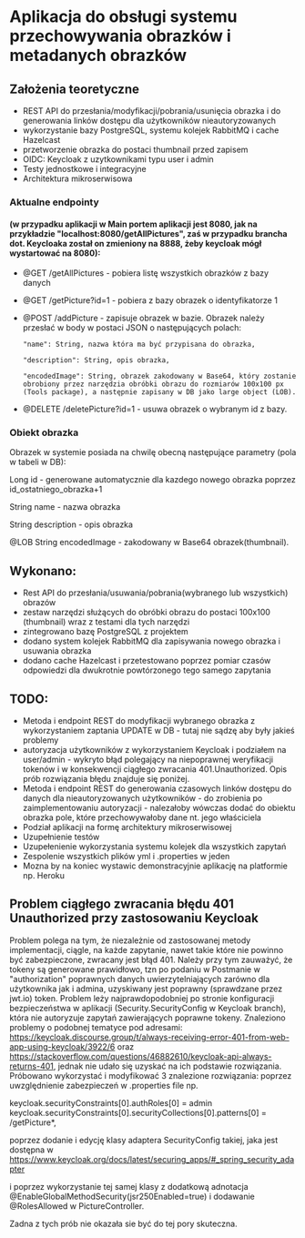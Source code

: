 # Aplikacja do obsługi systemu przechowywania obrazków i metadanych obrazków

## Założenia teoretyczne

- REST API do przesłania/modyfikacji/pobrania/usunięcia obrazka i do generowania linków dostępu dla użytkowników nieautoryzowanych
- wykorzystanie bazy PostgreSQL, systemu kolejek RabbitMQ i cache Hazelcast
- przetworzenie obrazka do postaci thumbnail przed zapisem
- OIDC: Keycloak z uzytkownikami typu user i admin
- Testy jednostkowe i integracyjne
- Architektura mikroserwisowa

### Aktualne endpointy 

#### (w przypadku aplikacji w Main portem aplikacji jest 8080, jak na przykładzie "localhost:8080/getAllPictures", zaś w przypadku brancha dot. Keycloaka został on zmieniony na 8888, żeby keycloak mógł wystartować na 8080):
  - @GET /getAllPictures - pobiera listę wszystkich obrazków z bazy danych 
  - @GET /getPicture?id=1 - pobiera z bazy obrazek o identyfikatorze 1 
  - @POST /addPicture - zapisuje obrazek w bazie. Obrazek należy przesłać w body w postaci JSON o następujących polach:
  
        "name": String, nazwa która ma być przypisana do obrazka,
        
        "description": String, opis obrazka,
        
        "encodedImage": String, obrazek zakodowany w Base64, który zostanie obrobiony przez narzędzia obróbki obrazu do rozmiarów 100x100 px (Tools package), a następnie zapisany w DB jako large object (LOB).       
  
  
  - @DELETE /deletePicture?id=1 - usuwa obrazek o wybranym id z bazy.

### Obiekt obrazka

Obrazek w systemie posiada na chwilę obecną następujące parametry (pola w tabeli w DB):

Long id - generowane automatycznie dla kazdego nowego obrazka poprzez id_ostatniego_obrazka+1

String name - nazwa obrazka

String description - opis obrazka

@LOB String encodedImage - zakodowany w Base64 obrazek(thumbnail).


## Wykonano:
- Rest API do przesłania/usuwania/pobrania(wybranego lub wszystkich) obrazów
- zestaw narzędzi służących do obróbki obrazu do postaci 100x100 (thumbnail) wraz z testami dla tych narzędzi
- zintegrowano bazę PostgreSQL z projektem
- dodano system kolejek RabbitMQ dla zapisywania nowego obrazka i usuwania obrazka
- dodano cache Hazelcast i przetestowano poprzez pomiar czasów odpowiedzi dla dwukrotnie powtórzonego tego samego zapytania

## TODO: 
- Metoda i endpoint REST do modyfikacji wybranego obrazka z wykorzystaniem zaptania UPDATE w DB - tutaj nie sądzę aby były jakieś problemy
- autoryzacja użytkowników z wykorzystaniem Keycloak i podziałem na user/admin - wykryto błąd polegający na niepoprawnej weryfikacji tokenów i w konsekwencji ciągłego zwracania 401.Unauthorized. Opis prób rozwiązania błędu znajduje się poniżej.
- Metoda i endpoint REST do generowania czasowych linków dostępu do danych dla nieautoryzowanych użytkowników - do zrobienia po zaimplementowaniu autoryzacji - nalezałoby wówczas dodać do obiektu obrazka pole, które przechowywałoby dane nt. jego właściciela
- Podział aplikacji na formę architektury mikroserwisowej
- Uzupełnienie testów
- Uzupełenienie wykorzystania systemu kolejek dla wszystkich zapytań
- Zespolenie wszystkich plików yml i .properties w jeden
- Mozna by na koniec wystawic demonstracyjnie aplikację na platformie np. Heroku

## Problem ciągłego zwracania błędu 401 Unauthorized przy zastosowaniu Keycloak

Problem polega na tym, że niezależnie od zastosowanej metody implementacji, ciągle, na każde zapytanie, nawet takie które nie powinno być zabezpieczone, zwracany jest błąd 401. Należy przy tym zauważyć, że tokeny są generowane prawidłowo, tzn po podaniu w Postmanie w "authorization" poprawnych danych uwierzytelniających zarówno dla użytkownika jak i admina, uzyskiwany jest poprawny (sprawdzane przez jwt.io) token. Problem leży najprawdopodobniej po stronie konfiguracji bezpieczeństwa w aplikacji (Security.SecurityConfig w Keycloak branch), która nie autoryzuje zapytań zawierających poprawne tokeny. Znaleziono problemy o podobnej tematyce pod adresami: https://keycloak.discourse.group/t/always-receiving-error-401-from-web-app-using-keycloak/3922/6 oraz https://stackoverflow.com/questions/46882610/keycloak-api-always-returns-401, jednak nie udało się uzyskać na ich podstawie rozwiązania. Próbowano wykorzystać i modyfikować 3 znalezione rozwiązania: poprzez uwzględnienie zabezpieczeń w .properties file np. 

keycloak.securityConstraints[0].authRoles[0] = admin
keycloak.securityConstraints[0].securityCollections[0].patterns[0] = /getPicture*,

poprzez dodanie i edycję klasy adaptera SecurityConfig takiej, jaka jest dostępna w https://www.keycloak.org/docs/latest/securing_apps/#_spring_security_adapter

i poprzez wykorzystanie tej samej klasy z dodatkową adnotacja @EnableGlobalMethodSecurity(jsr250Enabled=true) i dodawanie @RolesAllowed w PictureController.

Zadna z tych prób nie okazała sie być do tej pory skuteczna. 



